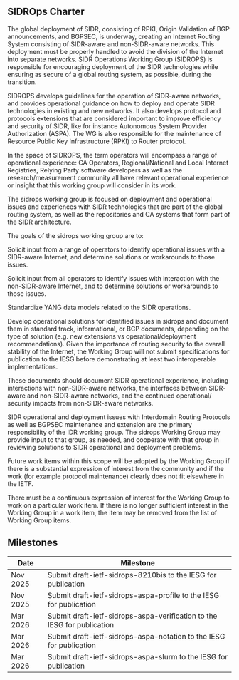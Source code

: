 ## SIDROps Charter

The global deployment of SIDR, consisting of RPKI, Origin Validation of
BGP announcements, and BGPSEC, is underway, creating an Internet
Routing System consisting of SIDR-aware and non-SIDR-aware networks.
This deployment must be properly handled to avoid the division of
the Internet into separate networks.  SIDR Operations Working Group (SIDROPS) is responsible for
encouraging deployment of the SIDR technologies while ensuring as secure
of a global routing system, as possible, during the transition.

SIDROPS develops guidelines for
the operation of SIDR-aware networks, and provides operational guidance
on how to deploy and operate SIDR technologies in existing and new
networks. It also develops protocol and protocols extensions that are 
considered important to improve efficiency and security of SIDR, like 
for instance Autonomous System Provider Authorization (ASPA).  The WG is also
responsible for the maintenance of Resource Public Key Infrastructure (RPKI) to Router protocol.

In the space of SIDROPS, the term operators will encompass a range
of operational experience: CA Operators, Regional/National and Local
Internet Registries, Relying Party software developers as well as the
research/measurement community all have relevant operational experience
or insight that this working group will consider in its work.

The sidrops working group is focused on deployment and operational
issues and experiences with SIDR technologies that are part of the
global routing system, as well as the repositories and CA systems that
form part of the SIDR architecture.

The goals of the sidrops working group are to:

Solicit input from a range of operators to identify operational
issues with a SIDR-aware Internet, and determine solutions or
workarounds to those issues.

Solicit input from all operators to identify
issues with interaction with the non-SIDR-aware Internet,
and to determine solutions or workarounds to those issues.

Standardize YANG data models related to the SIDR operations.

Develop operational solutions for identified issues in sidrops and
document them in standard track, informational, or BCP documents, 
depending on the type of solution (e.g. new extensions vs 
operational/deployment recommendations).  Given the importance
of routing security to the overall stability of the Internet, the
Working Group will not submit specifications for publication to
the IESG before demonstrating at least two interoperable implementations.

These documents should document SIDR operational experience, including
interactions with non-SIDR-aware networks, the interfaces between SIDR-
aware and non-SIDR-aware networks, and the continued operational/
security impacts from non-SIDR-aware networks.

SIDR operational and deployment issues with Interdomain Routing
Protocols as well as BGPSEC maintenance and extension are the
primary responsibility of the IDR working group. The sidrops Working
Group may provide input to that group, as needed, and cooperate with
that group in reviewing solutions to SIDR operational and deployment
problems.

Future work items within this scope will be adopted by the Working
Group if there is a substantial expression of interest from
the community and if the work (for example protocol maintenance)
clearly does not fit elsewhere in the IETF.

There must be a continuous expression of interest for the Working
Group to work on a particular work item. If there is no longer
sufficient interest in the Working Group in a work item, the item
may be removed from the list of Working Group items.

## Milestones

| Date | Milestone |
| --- | --- | 
| Nov 2025 | Submit draft-ietf-sidrops-8210bis to the IESG for publication|
| Nov 2025 | Submit draft-ietf-sidrops-aspa-profile to the IESG for publication|
| Mar 2026 | Submit draft-ietf-sidrops-aspa-verification to the IESG for publication|
| Mar 2026 | Submit draft-ietf-sidrops-aspa-notation to the IESG for publication|
| Mar 2026 | Submit draft-ietf-sidrops-aspa-slurm to the IESG for publication|
